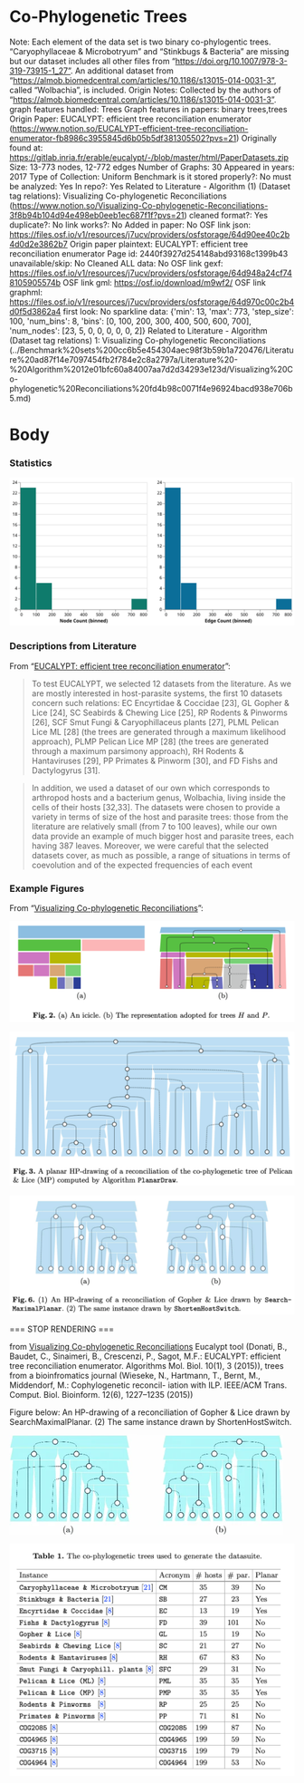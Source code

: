 # Co-Phylogenetic Trees

Note: Each element of the data set is two binary co-phylogentic trees. “Caryophyllaceae & Microbotryum” and “Stinkbugs & Bacteria” are missing but our dataset includes all other files from “https://doi.org/10.1007/978-3-319-73915-1_27”. An additional dataset from “https://almob.biomedcentral.com/articles/10.1186/s13015-014-0031-3”, called “Wolbachia”, is included.
Origin Notes: Collected by the authors of “https://almob.biomedcentral.com/articles/10.1186/s13015-014-0031-3”.
graph features handled: Trees
Graph features in papers: binary trees,trees
Origin Paper: EUCALYPT: efficient tree reconciliation enumerator (https://www.notion.so/EUCALYPT-efficient-tree-reconciliation-enumerator-fb8986c3955845d6b05b5df381305502?pvs=21)
Originally found at: https://gitlab.inria.fr/erable/eucalypt/-/blob/master/html/PaperDatasets.zip
Size: 13-773 nodes, 12-772 edges
Number of Graphs: 30
Appeared in years: 2017
Type of Collection: Uniform Benchmark
is it stored properly?: No
must be analyzed: Yes
In repo?: Yes
Related to Literature - Algorithm (1) (Dataset tag relations): Visualizing Co-phylogenetic Reconciliations (https://www.notion.so/Visualizing-Co-phylogenetic-Reconciliations-3f8b94b104d94e498eb0eeb1ec687f1f?pvs=21)
cleaned format?: Yes
duplicate?: No
link works?: No
Added in paper: No
OSF link json: https://files.osf.io/v1/resources/j7ucv/providers/osfstorage/64d90ee40c2b4d0d2e3862b7
Origin paper plaintext: EUCALYPT: efficient tree reconciliation enumerator
Page id: 2440f3927d254148abd93168c1399b43
unavailable/skip: No
Cleaned ALL data: No
OSF link gexf: https://files.osf.io/v1/resources/j7ucv/providers/osfstorage/64d948a24cf748105905574b
OSF link gml: https://osf.io/download/m9wf2/
OSF link graphml: https://files.osf.io/v1/resources/j7ucv/providers/osfstorage/64d970c00c2b4d0f5d3862a4
first look: No
sparkline data: {'min': 13, 'max': 773, 'step_size': 100, 'num_bins': 8, 'bins': [0, 100, 200, 300, 400, 500, 600, 700], 'num_nodes': [23, 5, 0, 0, 0, 0, 0, 2]}
Related to Literature - Algorithm (Dataset tag relations) 1: Visualizing Co-phylogenetic Reconciliations (../Benchmark%20sets%200cc6b5e454304aec98f3b59b1a720476/Literature%20ad87f14e7097454fb2f784e2c8a2797a/Literature%20-%20Algorithm%2012e01bfc60a84007aa7d2d34293e123d/Visualizing%20Co-phylogenetic%20Reconciliations%20fd4b98c0071f4e96924bacd938e706b5.md)

# Body

### Statistics

![four_in_one.svg](Co-Phylogenetic%20Trees%202440f3927d254148abd93168c1399b43/four_in_one.svg)

### Descriptions from Literature

From “[EUCALYPT: efficient tree reconciliation enumerator](https://almob.biomedcentral.com/articles/10.1186/s13015-014-0031-3)”:

> To test EUCALYPT, we selected 12 datasets from the literature. As we are mostly interested in host-parasite systems, the first 10 datasets concern such relations: EC Encyrtidae & Coccidae [23], GL Gopher & Lice [24], SC Seabirds & Chewing Lice [25], RP Rodents & Pinworms [26], SCF Smut Fungi & Caryophillaceus plants [27], PLML Pelican Lice ML [28] (the trees are generated through a maximum likelihood approach), PLMP Pelican Lice MP [28] (the trees are generated through a maximum parsimony approach), RH Rodents & Hantaviruses [29], PP Primates & Pinworm [30], and FD Fishs and Dactylogyrus [31].
> 

> In addition, we used a dataset of our own which corresponds to arthropod hosts and a bacterium genus, Wolbachia, living inside the cells of their hosts [32,33]. The datasets were chosen to provide a variety in terms of size of the host and parasite trees: those from the literature are relatively small (from 7 to 100 leaves), while our own data provide an example of much bigger host and parasite trees, each having 387 leaves. Moreover, we were careful that the selected datasets cover, as much as possible, a range of situations in terms of coevolution and of the expected frequencies of each event
> 

### Example Figures

From “[Visualizing Co-phylogenetic Reconciliations](https://doi.org/10.1007/978-3-319-73915-1_27)”:

![Screen Shot 2023-08-15 at 10.50.19 AM.png](Co-Phylogenetic%20Trees%202440f3927d254148abd93168c1399b43/Screen_Shot_2023-08-15_at_10.50.19_AM.png)

![Screen Shot 2023-08-15 at 10.50.09 AM.png](Co-Phylogenetic%20Trees%202440f3927d254148abd93168c1399b43/Screen_Shot_2023-08-15_at_10.50.09_AM.png)

![Screen Shot 2023-08-15 at 10.49.57 AM.png](Co-Phylogenetic%20Trees%202440f3927d254148abd93168c1399b43/Screen_Shot_2023-08-15_at_10.49.57_AM.png)

=== STOP RENDERING ===

from [Visualizing Co-phylogenetic Reconciliations](../Benchmark%20sets%200cc6b5e454304aec98f3b59b1a720476/Literature%20ad87f14e7097454fb2f784e2c8a2797a/Literature%20-%20Algorithm%2012e01bfc60a84007aa7d2d34293e123d/Visualizing%20Co-phylogenetic%20Reconciliations%20fd4b98c0071f4e96924bacd938e706b5.md) 
Eucalypt tool (Donati, B., Baudet, C., Sinaimeri, B., Crescenzi, P., Sagot, M.F.: EUCALYPT:
efficient tree reconciliation enumerator. Algorithms Mol. Biol. 10(1), 3 (2015)), trees from a bioinfromatics journal (Wieseke, N., Hartmann, T., Bernt, M., Middendorf, M.: Cophylogenetic reconcil-
iation with ILP. IEEE/ACM Trans. Comput. Biol. Bioinform. 12(6), 1227–1235
(2015))

Figure below: An HP-drawing of a reconciliation of Gopher & Lice drawn by SearchMaximalPlanar. (2) The same instance drawn by ShortenHostSwitch.

![Untitled](Co-Phylogenetic%20Trees%202440f3927d254148abd93168c1399b43/Untitled.png)

![evolu.png](Co-Phylogenetic%20Trees%202440f3927d254148abd93168c1399b43/evolu.png)